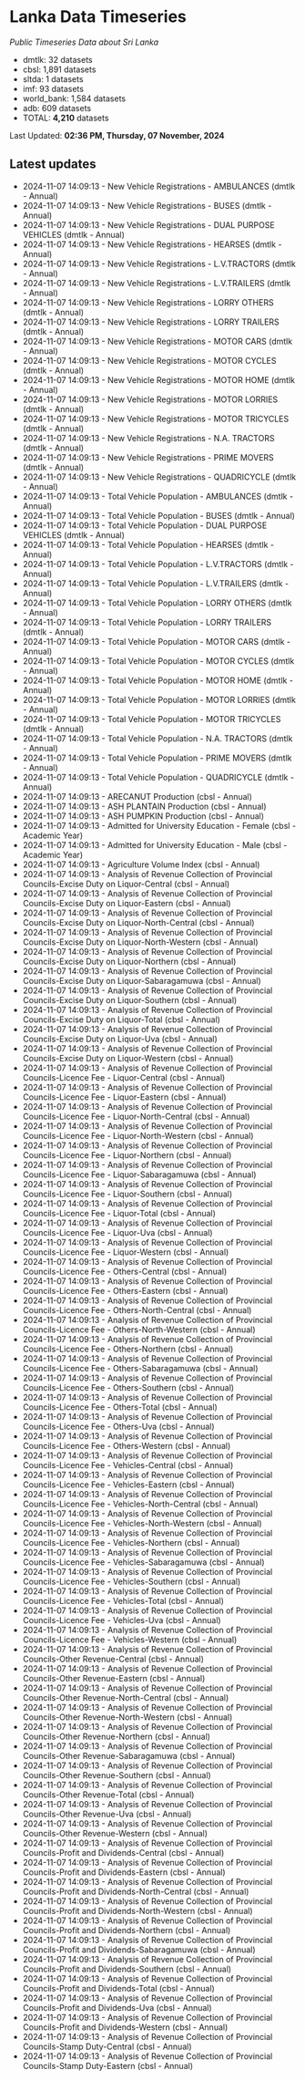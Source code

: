 # Lanka Data Timeseries
*Public Timeseries Data about Sri Lanka*

* dmtlk: 32 datasets
* cbsl: 1,891 datasets
* sltda: 1 datasets
* imf: 93 datasets
* world_bank: 1,584 datasets
* adb: 609 datasets
* TOTAL: **4,210** datasets

Last Updated: **02:36 PM, Thursday, 07 November, 2024**

## Latest updates

* 2024-11-07 14:09:13 - New Vehicle Registrations - AMBULANCES (dmtlk - Annual)
* 2024-11-07 14:09:13 - New Vehicle Registrations - BUSES (dmtlk - Annual)
* 2024-11-07 14:09:13 - New Vehicle Registrations - DUAL PURPOSE VEHICLES (dmtlk - Annual)
* 2024-11-07 14:09:13 - New Vehicle Registrations - HEARSES (dmtlk - Annual)
* 2024-11-07 14:09:13 - New Vehicle Registrations - L.V.TRACTORS (dmtlk - Annual)
* 2024-11-07 14:09:13 - New Vehicle Registrations - L.V.TRAILERS (dmtlk - Annual)
* 2024-11-07 14:09:13 - New Vehicle Registrations - LORRY OTHERS (dmtlk - Annual)
* 2024-11-07 14:09:13 - New Vehicle Registrations - LORRY TRAILERS (dmtlk - Annual)
* 2024-11-07 14:09:13 - New Vehicle Registrations - MOTOR CARS (dmtlk - Annual)
* 2024-11-07 14:09:13 - New Vehicle Registrations - MOTOR CYCLES (dmtlk - Annual)
* 2024-11-07 14:09:13 - New Vehicle Registrations - MOTOR HOME (dmtlk - Annual)
* 2024-11-07 14:09:13 - New Vehicle Registrations - MOTOR LORRIES (dmtlk - Annual)
* 2024-11-07 14:09:13 - New Vehicle Registrations - MOTOR TRICYCLES (dmtlk - Annual)
* 2024-11-07 14:09:13 - New Vehicle Registrations - N.A. TRACTORS (dmtlk - Annual)
* 2024-11-07 14:09:13 - New Vehicle Registrations - PRIME MOVERS (dmtlk - Annual)
* 2024-11-07 14:09:13 - New Vehicle Registrations - QUADRICYCLE (dmtlk - Annual)
* 2024-11-07 14:09:13 - Total Vehicle Population - AMBULANCES (dmtlk - Annual)
* 2024-11-07 14:09:13 - Total Vehicle Population - BUSES (dmtlk - Annual)
* 2024-11-07 14:09:13 - Total Vehicle Population - DUAL PURPOSE VEHICLES (dmtlk - Annual)
* 2024-11-07 14:09:13 - Total Vehicle Population - HEARSES (dmtlk - Annual)
* 2024-11-07 14:09:13 - Total Vehicle Population - L.V.TRACTORS (dmtlk - Annual)
* 2024-11-07 14:09:13 - Total Vehicle Population - L.V.TRAILERS (dmtlk - Annual)
* 2024-11-07 14:09:13 - Total Vehicle Population - LORRY OTHERS (dmtlk - Annual)
* 2024-11-07 14:09:13 - Total Vehicle Population - LORRY TRAILERS (dmtlk - Annual)
* 2024-11-07 14:09:13 - Total Vehicle Population - MOTOR CARS (dmtlk - Annual)
* 2024-11-07 14:09:13 - Total Vehicle Population - MOTOR CYCLES (dmtlk - Annual)
* 2024-11-07 14:09:13 - Total Vehicle Population - MOTOR HOME (dmtlk - Annual)
* 2024-11-07 14:09:13 - Total Vehicle Population - MOTOR LORRIES (dmtlk - Annual)
* 2024-11-07 14:09:13 - Total Vehicle Population - MOTOR TRICYCLES (dmtlk - Annual)
* 2024-11-07 14:09:13 - Total Vehicle Population - N.A. TRACTORS (dmtlk - Annual)
* 2024-11-07 14:09:13 - Total Vehicle Population - PRIME MOVERS (dmtlk - Annual)
* 2024-11-07 14:09:13 - Total Vehicle Population - QUADRICYCLE (dmtlk - Annual)
* 2024-11-07 14:09:13 - ARECANUT Production (cbsl - Annual)
* 2024-11-07 14:09:13 - ASH PLANTAIN Production (cbsl - Annual)
* 2024-11-07 14:09:13 - ASH PUMPKIN Production (cbsl - Annual)
* 2024-11-07 14:09:13 - Admitted for University Education - Female (cbsl - Academic Year)
* 2024-11-07 14:09:13 - Admitted for University Education - Male (cbsl - Academic Year)
* 2024-11-07 14:09:13 - Agriculture Volume Index (cbsl - Annual)
* 2024-11-07 14:09:13 - Analysis of Revenue Collection of Provincial Councils-Excise Duty on Liquor-Central (cbsl - Annual)
* 2024-11-07 14:09:13 - Analysis of Revenue Collection of Provincial Councils-Excise Duty on Liquor-Eastern (cbsl - Annual)
* 2024-11-07 14:09:13 - Analysis of Revenue Collection of Provincial Councils-Excise Duty on Liquor-North-Central (cbsl - Annual)
* 2024-11-07 14:09:13 - Analysis of Revenue Collection of Provincial Councils-Excise Duty on Liquor-North-Western (cbsl - Annual)
* 2024-11-07 14:09:13 - Analysis of Revenue Collection of Provincial Councils-Excise Duty on Liquor-Northern (cbsl - Annual)
* 2024-11-07 14:09:13 - Analysis of Revenue Collection of Provincial Councils-Excise Duty on Liquor-Sabaragamuwa (cbsl - Annual)
* 2024-11-07 14:09:13 - Analysis of Revenue Collection of Provincial Councils-Excise Duty on Liquor-Southern (cbsl - Annual)
* 2024-11-07 14:09:13 - Analysis of Revenue Collection of Provincial Councils-Excise Duty on Liquor-Total (cbsl - Annual)
* 2024-11-07 14:09:13 - Analysis of Revenue Collection of Provincial Councils-Excise Duty on Liquor-Uva (cbsl - Annual)
* 2024-11-07 14:09:13 - Analysis of Revenue Collection of Provincial Councils-Excise Duty on Liquor-Western (cbsl - Annual)
* 2024-11-07 14:09:13 - Analysis of Revenue Collection of Provincial Councils-Licence Fee - Liquor-Central (cbsl - Annual)
* 2024-11-07 14:09:13 - Analysis of Revenue Collection of Provincial Councils-Licence Fee - Liquor-Eastern (cbsl - Annual)
* 2024-11-07 14:09:13 - Analysis of Revenue Collection of Provincial Councils-Licence Fee - Liquor-North-Central (cbsl - Annual)
* 2024-11-07 14:09:13 - Analysis of Revenue Collection of Provincial Councils-Licence Fee - Liquor-North-Western (cbsl - Annual)
* 2024-11-07 14:09:13 - Analysis of Revenue Collection of Provincial Councils-Licence Fee - Liquor-Northern (cbsl - Annual)
* 2024-11-07 14:09:13 - Analysis of Revenue Collection of Provincial Councils-Licence Fee - Liquor-Sabaragamuwa (cbsl - Annual)
* 2024-11-07 14:09:13 - Analysis of Revenue Collection of Provincial Councils-Licence Fee - Liquor-Southern (cbsl - Annual)
* 2024-11-07 14:09:13 - Analysis of Revenue Collection of Provincial Councils-Licence Fee - Liquor-Total (cbsl - Annual)
* 2024-11-07 14:09:13 - Analysis of Revenue Collection of Provincial Councils-Licence Fee - Liquor-Uva (cbsl - Annual)
* 2024-11-07 14:09:13 - Analysis of Revenue Collection of Provincial Councils-Licence Fee - Liquor-Western (cbsl - Annual)
* 2024-11-07 14:09:13 - Analysis of Revenue Collection of Provincial Councils-Licence Fee - Others-Central (cbsl - Annual)
* 2024-11-07 14:09:13 - Analysis of Revenue Collection of Provincial Councils-Licence Fee - Others-Eastern (cbsl - Annual)
* 2024-11-07 14:09:13 - Analysis of Revenue Collection of Provincial Councils-Licence Fee - Others-North-Central (cbsl - Annual)
* 2024-11-07 14:09:13 - Analysis of Revenue Collection of Provincial Councils-Licence Fee - Others-North-Western (cbsl - Annual)
* 2024-11-07 14:09:13 - Analysis of Revenue Collection of Provincial Councils-Licence Fee - Others-Northern (cbsl - Annual)
* 2024-11-07 14:09:13 - Analysis of Revenue Collection of Provincial Councils-Licence Fee - Others-Sabaragamuwa (cbsl - Annual)
* 2024-11-07 14:09:13 - Analysis of Revenue Collection of Provincial Councils-Licence Fee - Others-Southern (cbsl - Annual)
* 2024-11-07 14:09:13 - Analysis of Revenue Collection of Provincial Councils-Licence Fee - Others-Total (cbsl - Annual)
* 2024-11-07 14:09:13 - Analysis of Revenue Collection of Provincial Councils-Licence Fee - Others-Uva (cbsl - Annual)
* 2024-11-07 14:09:13 - Analysis of Revenue Collection of Provincial Councils-Licence Fee - Others-Western (cbsl - Annual)
* 2024-11-07 14:09:13 - Analysis of Revenue Collection of Provincial Councils-Licence Fee - Vehicles-Central (cbsl - Annual)
* 2024-11-07 14:09:13 - Analysis of Revenue Collection of Provincial Councils-Licence Fee - Vehicles-Eastern (cbsl - Annual)
* 2024-11-07 14:09:13 - Analysis of Revenue Collection of Provincial Councils-Licence Fee - Vehicles-North-Central (cbsl - Annual)
* 2024-11-07 14:09:13 - Analysis of Revenue Collection of Provincial Councils-Licence Fee - Vehicles-North-Western (cbsl - Annual)
* 2024-11-07 14:09:13 - Analysis of Revenue Collection of Provincial Councils-Licence Fee - Vehicles-Northern (cbsl - Annual)
* 2024-11-07 14:09:13 - Analysis of Revenue Collection of Provincial Councils-Licence Fee - Vehicles-Sabaragamuwa (cbsl - Annual)
* 2024-11-07 14:09:13 - Analysis of Revenue Collection of Provincial Councils-Licence Fee - Vehicles-Southern (cbsl - Annual)
* 2024-11-07 14:09:13 - Analysis of Revenue Collection of Provincial Councils-Licence Fee - Vehicles-Total (cbsl - Annual)
* 2024-11-07 14:09:13 - Analysis of Revenue Collection of Provincial Councils-Licence Fee - Vehicles-Uva (cbsl - Annual)
* 2024-11-07 14:09:13 - Analysis of Revenue Collection of Provincial Councils-Licence Fee - Vehicles-Western (cbsl - Annual)
* 2024-11-07 14:09:13 - Analysis of Revenue Collection of Provincial Councils-Other Revenue-Central (cbsl - Annual)
* 2024-11-07 14:09:13 - Analysis of Revenue Collection of Provincial Councils-Other Revenue-Eastern (cbsl - Annual)
* 2024-11-07 14:09:13 - Analysis of Revenue Collection of Provincial Councils-Other Revenue-North-Central (cbsl - Annual)
* 2024-11-07 14:09:13 - Analysis of Revenue Collection of Provincial Councils-Other Revenue-North-Western (cbsl - Annual)
* 2024-11-07 14:09:13 - Analysis of Revenue Collection of Provincial Councils-Other Revenue-Northern (cbsl - Annual)
* 2024-11-07 14:09:13 - Analysis of Revenue Collection of Provincial Councils-Other Revenue-Sabaragamuwa (cbsl - Annual)
* 2024-11-07 14:09:13 - Analysis of Revenue Collection of Provincial Councils-Other Revenue-Southern (cbsl - Annual)
* 2024-11-07 14:09:13 - Analysis of Revenue Collection of Provincial Councils-Other Revenue-Total (cbsl - Annual)
* 2024-11-07 14:09:13 - Analysis of Revenue Collection of Provincial Councils-Other Revenue-Uva (cbsl - Annual)
* 2024-11-07 14:09:13 - Analysis of Revenue Collection of Provincial Councils-Other Revenue-Western (cbsl - Annual)
* 2024-11-07 14:09:13 - Analysis of Revenue Collection of Provincial Councils-Profit and Dividends-Central (cbsl - Annual)
* 2024-11-07 14:09:13 - Analysis of Revenue Collection of Provincial Councils-Profit and Dividends-Eastern (cbsl - Annual)
* 2024-11-07 14:09:13 - Analysis of Revenue Collection of Provincial Councils-Profit and Dividends-North-Central (cbsl - Annual)
* 2024-11-07 14:09:13 - Analysis of Revenue Collection of Provincial Councils-Profit and Dividends-North-Western (cbsl - Annual)
* 2024-11-07 14:09:13 - Analysis of Revenue Collection of Provincial Councils-Profit and Dividends-Northern (cbsl - Annual)
* 2024-11-07 14:09:13 - Analysis of Revenue Collection of Provincial Councils-Profit and Dividends-Sabaragamuwa (cbsl - Annual)
* 2024-11-07 14:09:13 - Analysis of Revenue Collection of Provincial Councils-Profit and Dividends-Southern (cbsl - Annual)
* 2024-11-07 14:09:13 - Analysis of Revenue Collection of Provincial Councils-Profit and Dividends-Total (cbsl - Annual)
* 2024-11-07 14:09:13 - Analysis of Revenue Collection of Provincial Councils-Profit and Dividends-Uva (cbsl - Annual)
* 2024-11-07 14:09:13 - Analysis of Revenue Collection of Provincial Councils-Profit and Dividends-Western (cbsl - Annual)
* 2024-11-07 14:09:13 - Analysis of Revenue Collection of Provincial Councils-Stamp Duty-Central (cbsl - Annual)
* 2024-11-07 14:09:13 - Analysis of Revenue Collection of Provincial Councils-Stamp Duty-Eastern (cbsl - Annual)